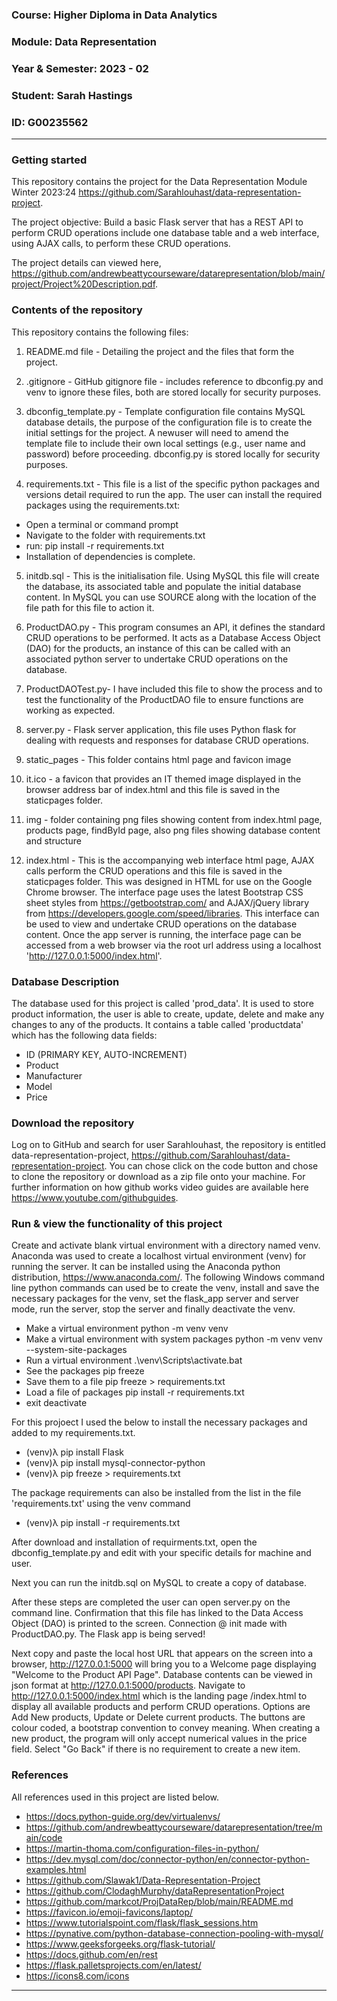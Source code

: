 ### Course: Higher Diploma in Data Analytics
### Module: Data Representation
### Year & Semester: 2023 - 02
### Student: Sarah Hastings
### ID: G00235562

***

### Getting started
This repository contains the project for the Data Representation Module Winter 2023:24 https://github.com/Sarahlouhast/data-representation-project.

The project objective: Build a basic Flask server that has a REST API to perform CRUD operations include one database table and a web interface, using AJAX calls, to perform these CRUD operations.

The project details can viewed here,  https://github.com/andrewbeattycourseware/datarepresentation/blob/main/project/Project%20Description.pdf.

### Contents of the repository
This repository contains the following files:

1. README.md file - Detailing the project and the files that form the project.

2. .gitignore - GitHub gitignore file - includes reference to dbconfig.py and venv to ignore these files, both are stored locally for security purposes.

3. dbconfig_template.py - Template configuration file contains MySQL database details, the purpose of the configuration file is to create the initial settings for the project. A newuser will need to amend the template file to include their own local settings (e.g., user name and password) before proceeding. dbconfig.py is stored locally for security purposes.

4. requirements.txt - This file is a list of the specific python packages and versions detail required to run the app. The user can install the required packages using the requirements.txt:

* Open a terminal or command prompt
* Navigate to the folder with requirements.txt
* run: pip install -r requirements.txt
* Installation of dependencies is complete.

5. initdb.sql - This is the initialisation file. Using MySQL this file will create the database, its associated table and populate the initial database content. In MySQL you can use SOURCE along with the location of the file path for this file to action it.

6. ProductDAO.py - This program consumes an API, it defines the standard CRUD operations to be performed. It acts as a Database Access Object (DAO) for the products, an instance of this can be called with an associated python server to undertake CRUD operations on the database. 

7. ProductDAOTest.py- I have included this file to show the process and to test the functionality of the ProductDAO file to ensure functions are working as expected.

8. server.py - Flask server application, this file uses Python flask for dealing with requests and responses for database CRUD operations. 

9. static_pages - This folder contains html page and favicon image

10. it.ico - a favicon that provides an IT themed image displayed in the browser address bar of index.html and this file is saved in the staticpages folder.

11. img - folder containing png files showing content from index.html page, products page, findById page, also png files showing database content and structure 

12. index.html - This is the accompanying web interface html page, AJAX calls perform the CRUD operations and this file is saved in the staticpages folder. This was designed in HTML for use on the Google Chrome browser. The interface page uses the latest Bootstrap CSS sheet styles from https://getbootstrap.com/ and AJAX/jQuery library from https://developers.google.com/speed/libraries. This interface can be used to view and undertake CRUD operations on the database content. Once the app server is running, the interface page can be accessed from a web browser via the root url address using a localhost 'http://127.0.0.1:5000/index.html'.

### Database Description
The database used for this project is called 'prod_data'. It is used to store product information, the user is able to create, update, delete and make any changes to any of the products. It contains a table called 'productdata' which has the following data fields:

* ID (PRIMARY KEY, AUTO-INCREMENT)
* Product
* Manufacturer        
* Model            
* Price

### Download the repository
Log on to GitHub and search for user Sarahlouhast, the repository is entitled data-representation-project, https://github.com/Sarahlouhast/data-representation-project. You can chose click on the code button and chose to clone the repository or download as a zip file onto your machine. For further information on how github works video guides are available here https://www.youtube.com/githubguides.

### Run & view the functionality of this project
Create and activate blank virtual environment with a directory named venv. Anaconda was used to create a localhost virtual environment (venv) for running the server. It can be installed using the Anaconda python distribution, https://www.anaconda.com/. The following Windows command line python commands can used be to create the venv, install and save the necessary packages for the venv, set the flask_app server and server mode, run the server, stop the server and finally deactivate the venv.

* Make a virtual environment  	python -m venv venv
* Make a virtual environment with system packages 	python -m venv venv --system-site-packages
* Run a virtual environment	 .\venv\Scripts\activate.bat
* See the packages	pip freeze
* Save them to a file 	pip freeze > requirements.txt
* Load a file of packages 	pip install -r requirements.txt
* exit	deactivate

For this projoect I used the below to install the necessary packages and added to my requirements.txt.

* (venv)λ pip install Flask
* (venv)λ pip install mysql-connector-python
* (venv)λ pip freeze > requirements.txt

The package requirements can also be installed from the list in the file 'requirements.txt' using the venv command

* (venv)λ pip install -r requirements.txt

After download and installation of requirments.txt, open the dbconfig_template.py and edit with your specific details for machine and user. 

Next you can run the initdb.sql on MySQL to create a copy of database.

After these steps are completed the user can open server.py on the command line. 
Confirmation that this file has linked to the Data Access Object (DAO) is printed to the screen.
Connection @ init made with ProductDAO.py.
The Flask app is being served!

Next copy and paste the local host URL that appears on the screen into a browser, http://127.0.0.1:5000 will bring you to a Welcome page displaying "Welcome to the Product API Page".
Database contents can be viewed in json format at http://127.0.0.1:5000/products.
Navigate to http://127.0.0.1:5000/index.html which is the landing page /index.html to display all available products and perform CRUD operations. Options are Add New products, Update or Delete current products. 
The buttons are colour coded, a bootstrap convention to convey meaning.
When creating a new product, the program will only accept numerical values in the price field.
Select "Go Back" if there is no requirement to create a new item.

### References
All references used in this project are listed below.

* https://docs.python-guide.org/dev/virtualenvs/
* https://github.com/andrewbeattycourseware/datarepresentation/tree/main/code
* https://martin-thoma.com/configuration-files-in-python/
* https://dev.mysql.com/doc/connector-python/en/connector-python-examples.html
* https://github.com/Slawak1/Data-Representation-Project
* https://github.com/ClodaghMurphy/dataRepresentationProject
* https://github.com/markcot/ProjDataRep/blob/main/README.md
* https://favicon.io/emoji-favicons/laptop/
* https://www.tutorialspoint.com/flask/flask_sessions.htm
* https://pynative.com/python-database-connection-pooling-with-mysql/
* https://www.geeksforgeeks.org/flask-tutorial/
* https://docs.github.com/en/rest
* https://flask.palletsprojects.com/en/latest/
* https://icons8.com/icons

***
